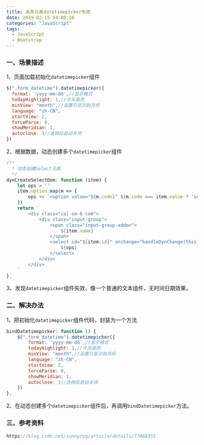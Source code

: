 ```yaml
---
title: 未来元素datetimepicker失效
date: 2019-02-15 14:08:16
categories: "JavaScript"
tags: 
  - JavaScript
  - Bootstrap
---
```




### 一、场景描述

1、页面加载初始化`datetimepicker`组件

```javascript
$(".form_datetime").datetimepicker({
  format: 'yyyy-mm-dd',//显示格式
  todayHighlight: 1,//今天高亮
  minView: "month",//设置只显示到月份
  language: "zh-CN",
  startView: 2,
  forceParse: 0,
  showMeridian: 1,
  autoclose: 1//选择后自动关闭
})
```

2、根据数据，动态创建多个`datetimepicker`组件

```javascript
/**
  * 动态创建Select元素
  */
dynCreateSelectDom: function (item) {
    let ops = ''
    item.option.map(m => {
        ops += `<option value="${m.code}" ${m.code === item.value ? 'selected' : ''}>${m.name}</option>`
    })
    return `
        <div class="col-sm-6 com">
            <div class="input-group">
                <span class="input-group-addon">
                    ${item.name}
                </span>
                <select id="${item.id}" onchange="handleDynChange(this)" class="form-control">
                    ${ops}
                </select>
            </div>
        </div>
    `
},
```

3、发现`datetimepicker`组件失效，像一个普通的文本组件，无时间日期效果。



### 二、解决办法

1、把初始化`datetimepicker`组件代码，封装为一个方法

```javascript
bindDatetimepicker: function () {
    $(".form_datetime").datetimepicker({
        format: 'yyyy-mm-dd',//显示格式
        todayHighlight: 1,//今天高亮
        minView: "month",//设置只显示到月份
        language: "zh-CN",
        startView: 2,
        forceParse: 0,
        showMeridian: 1,
        autoclose: 1//选择后自动关闭
    })
},
```

2、在动态创建多个`datetimepicker`组件后，再调用`bindDatetimepicker`方法。





### 三、参考资料

```javascript
https://blog.csdn.net/sunnyzyq/article/details/77460355
```

































